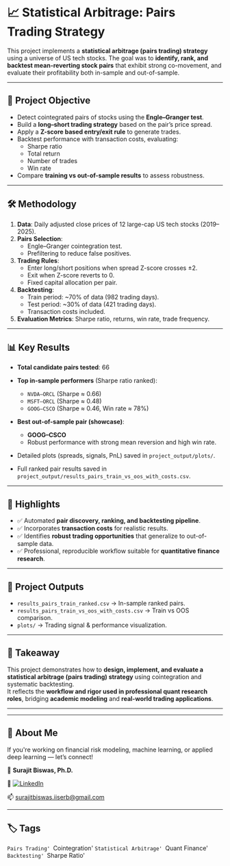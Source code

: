 # 📈 Statistical Arbitrage: Pairs Trading Strategy

This project implements a **statistical arbitrage (pairs trading) strategy** using a universe of US tech stocks. The goal was to **identify, rank, and backtest mean-reverting stock pairs** that exhibit strong co-movement, and evaluate their profitability both in-sample and out-of-sample.

---

## 🎯 Project Objective
- Detect cointegrated pairs of stocks using the **Engle–Granger test**.  
- Build a **long–short trading strategy** based on the pair’s price spread.  
- Apply a **Z-score based entry/exit rule** to generate trades.  
- Backtest performance with transaction costs, evaluating:  
  - Sharpe ratio  
  - Total return  
  - Number of trades  
  - Win rate  
- Compare **training vs out-of-sample results** to assess robustness.  

---

## 🛠️ Methodology
1. **Data**: Daily adjusted close prices of 12 large-cap US tech stocks (2019–2025).  
2. **Pairs Selection**:  
   - Engle–Granger cointegration test.  
   - Prefiltering to reduce false positives.  
3. **Trading Rules**:  
   - Enter long/short positions when spread Z-score crosses ±2.  
   - Exit when Z-score reverts to 0.  
   - Fixed capital allocation per pair.  
4. **Backtesting**:  
   - Train period: ~70% of data (982 trading days).  
   - Test period: ~30% of data (421 trading days).  
   - Transaction costs included.  
5. **Evaluation Metrics**: Sharpe ratio, returns, win rate, trade frequency.  

---

## 📊 Key Results
- **Total candidate pairs tested**: 66  
- **Top in-sample performers** (Sharpe ratio ranked):  
  - `NVDA–ORCL` (Sharpe ≈ 0.66)  
  - `MSFT–ORCL` (Sharpe ≈ 0.48)  
  - `GOOG–CSCO` (Sharpe ≈ 0.46, Win rate ≈ 78%)  

- **Best out-of-sample pair (showcase)**:  
  - **GOOG–CSCO**  
  - Robust performance with strong mean reversion and high win rate.  

- Detailed plots (spreads, signals, PnL) saved in `project_output/plots/`.  
- Full ranked pair results saved in `project_output/results_pairs_train_vs_oos_with_costs.csv`.  

---

## 🚀 Highlights
- ✅ Automated **pair discovery, ranking, and backtesting pipeline**.  
- ✅ Incorporates **transaction costs** for realistic results.  
- ✅ Identifies **robust trading opportunities** that generalize to out-of-sample data.  
- ✅ Professional, reproducible workflow suitable for **quantitative finance research**.  

---

## 📂 Project Outputs
- `results_pairs_train_ranked.csv` → In-sample ranked pairs.  
- `results_pairs_train_vs_oos_with_costs.csv` → Train vs OOS comparison.  
- `plots/` → Trading signal & performance visualization.  

---

## 🔑 Takeaway
This project demonstrates how to **design, implement, and evaluate a statistical arbitrage (pairs trading) strategy** using cointegration and systematic backtesting.  
It reflects the **workflow and rigor used in professional quant research roles**, bridging **academic modeling** and **real-world trading applications**.  

---


---


## 🙌 About Me

If you're working on financial risk modeling, machine learning, or applied deep learning — let’s connect!

👤 **Surajit Biswas, Ph.D.**  

🔗  [![LinkedIn](https://img.shields.io/badge/LinkedIn-Connect-blue?logo=linkedin)](https://www.linkedin.com/in/surajit-biswas-phd/)

📫 surajitbiswas.iiserb@gmail.com

---

## 🏷️ Tags

`Pairs Trading' `Cointegration' `Statistical Arbitrage' `Quant Finance' `Backtesting' `Sharpe Ratio'
